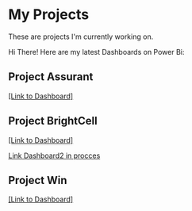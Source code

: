 # My Projects
These are projects I'm currently working on.

Hi There! Here are my latest Dashboards on Power Bi:

## Project Assurant
[[Link to Dashboard]](https://app.powerbi.com/view?r=eyJrIjoiNTQzYzZhNGEtYjJlZS00ZmVjLTlkOTQtYmQ0ZWZjMjU0ODY0IiwidCI6IjEyZjRmNjZkLTNiYWUtNDgxYi1iNTJlLTc1OWZhNGRlNWRmMiJ9)

## Project BrightCell
[[Link to Dashboard]](https://app.powerbi.com/view?r=eyJrIjoiNjM4OWUzMmQtMzQ2NS00N2I4LTg3ZGQtOGZhNDc4Y2JmZTczIiwidCI6IjEyZjRmNjZkLTNiYWUtNDgxYi1iNTJlLTc1OWZhNGRlNWRmMiJ9)

[Link Dashboard2 in procces](https://app.powerbi.com/view?r=eyJrIjoiNWQ0NzExOTMtN2UyNS00MTRmLTkwNDUtYjk5N2QxODU4NzA2IiwidCI6IjEyZjRmNjZkLTNiYWUtNDgxYi1iNTJlLTc1OWZhNGRlNWRmMiJ9)

## Project Win
[[Link to Dashboard]](https://app.powerbi.com/view?r=eyJrIjoiZWQ3MGI3NTYtMmEwOS00NWEzLThiOWQtMjE3Yjk2YzBhNTRjIiwidCI6IjEyZjRmNjZkLTNiYWUtNDgxYi1iNTJlLTc1OWZhNGRlNWRmMiJ9)

